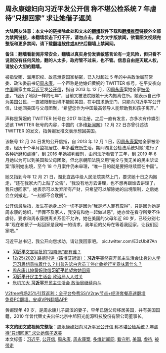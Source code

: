  <h2>周永康媳妇向习近平发公开信 称不堪公检系统 7 年虐待“只想回家” 求让她偕子返美</h2> <p class="notice"><b>大陆网友注意：本文中的链接除此处和文末的<a href="https://github.com/bannedbook/fanqiang" >翻墙</a>软件下载和<a href="https://github.com/killgcd/justmysocks/blob/master/README.md">翻墙推荐</a>链接外全部为禁网链接，未翻墙状态下打不开，请勿点击。此为文字版禁闻，欲看图文视频完整版和更多禁闻，请下载<a href="https://github.com/bannedbook/fanqiang">翻墙软件或APP</a>后翻墙上禁闻网。</p><p>备注：翻墙看新闻非常安全，翻墙以真实身份发表敏感言论有一定风险，但只看不说则没有任何风险，翻的人太多，政府管不过来，也不管。信息自由是天赋人权，请放心大胆的翻墙。</b></p>  <div class="entry">  <p>被指受贿、滥用职权、故意泄露国家秘密，已入狱超过 5 年的中共政治局前常委、政法委前书记<span class='wp_keywordlink'><a href="https://www.bannedbook.org/forum2/topic2891.html" title="《周永康其人》《周永康传》" target="_blank">周永康</a></span>，一个声称是他媳妇黄婉的 TWITTER 帐号，在平安夜向<span class='wp_keywordlink_affiliate'><a href="https://www.bannedbook.org/" title="中国" target="_blank">中国</a></span>国家主席<a href="https://www.bannedbook.org/bnews/tag/%e4%b9%a0%e8%bf%91%e5%b9%b3/" class="st_tag internal_tag" rel="tag" title="标签 习近平 下的日志">习近平</a>发<a href="https://www.bannedbook.org/bnews/tag/%E5%85%AC%E5%BC%80%E4%BF%A1/" class="st_tag internal_tag" rel="tag" title="标签 公开信 下的日志">公开信</a>，指自 2013 年 12 月，因<a href="https://www.bannedbook.org/bnews/tag/%e5%91%a8%e6%b0%b8%e5%ba%b7/" class="st_tag internal_tag" rel="tag" title="标签 周永康 下的日志">周永康</a>案她全家<a href="https://www.bannedbook.org/bnews/tag/%E8%A2%AB%E5%B8%A6%E8%B5%B0/" class="st_tag internal_tag" rel="tag" title="标签 被带走 下的日志">被带走</a>，“经历了地狱一样的七年”，目前又被法院限她十天内搬离住所。她表示自己作为<a href="https://www.bannedbook.org/bnews/tag/%e7%be%8e%e5%9b%bd/" class="st_tag internal_tag" rel="tag" title="标签 美国 下的日志">美国</a>公民，一直被限制出境不能回美国，在中国求助无门，只能向习近平写公开信，让她回美国与父母团聚，“希望您作为中国最高领导人能帮助我和孩子离开。”</p> <p>声称是黄婉的 TWITTER 帐号在 2017 年注册，之后一直有发言，亦多次有传媒引述该 TWITTER 帐号的内容，中国的《多维<span class='wp_keywordlink_affiliate'><a href="https://www.bannedbook.org/" title="新闻网">新闻网</a></span>》12 月 22 日亦曾引述该 TWITTER 的发文，指黄婉发推文表示想回美国。</p>  <p>该帐号 12 月 24 日发的公开信指，自 2013 年 12 月 1 日，因<a href="https://www.bannedbook.org/bnews/tag/%e5%91%a8%e6%b0%b8%e5%ba%b7%e6%a1%88/" class="st_tag internal_tag" rel="tag" title="标签 周永康案 下的日志">周永康案</a>她全家被带走，经历十个半月监视居住、年多<a href="https://www.bannedbook.org/bnews/tag/%e7%9c%8b%e5%ae%88%e6%89%80/" class="st_tag internal_tag" rel="tag" title="标签 看守所 下的日志">看守所</a>生活，期间湖北公检法系统对她“进行了各种折磨和<a href="https://www.bannedbook.org/bnews/tag/%E8%99%90%E5%BE%85/" class="st_tag internal_tag" rel="tag" title="标签 虐待 下的日志">虐待</a>”，到 2016 年她被判缓刑，由司法所看管了三年，到 2019 年 6 月她以为可以到美国和父母团聚，但北京朝阳法院又用“完全与我无关的民主诉讼案”限制她出境，至今 18 个月案件仍未审理，“唯一目的就是要把继续留在中国”。</p> <p>她又指到今年 12 月 21 日，湖北宜昌中级人民法院突然上门，要求她十日之内搬走，“还在我家大门上贴了公告”，“我没有地方去讲理，也不想再跟谁去讲理了，我只想回家”，她表示可以发弃所有产财，只希望可以解除她的出境限制，之后她会立刻搬走，“一刻都不会耽搁”。</p>  <p>公开信最后指，发生在她身上的一切不是因为“我是坏人罪有应得”，只是因为她是周永康的媳妇，“但罪不及家人，我没有和他一起做过恶”，她亦曾在看守所受不住虐待，要求和周永康脱离关系但不允许，她在美国的父母年近 80 岁，已经分别七年“现在和孩子一起回家是我唯一的请求，我年迈的父母在等着我回家，让我们回家吧。”</p> <p>习近平总书记，我公开向您求助，请让我回家吧。 pic.twitter.com/E3zUbif7An</p>  <ul class='op-related-articles' title='相关阅读'> <li><a href='https://www.bannedbook.org/bnews/cnnews/20201226/1455445.html' target='_blank'><b>习近平</b>文宣猛批的“投降派”都有谁？</a></li> <li><a href='https://www.bannedbook.org/bnews/bannedvideo/20201226/1455265.html' target='_blank'>12/25/2020 路德时评（路博艾冠谈）：<b>习近平</b>突然召开民主生活会让身边人学习习思想意味着什么？川普告诉白宫员工停止收拾行李意味着什么？</a></li> <li><a href='https://www.bannedbook.org/bnews/headline/20201226/1455245.html' target='_blank'>周永康儿媳黄婉致信<b>习近平</b>希望放她回家</a></li> <li><a href='https://www.bannedbook.org/bnews/cbnews/20201226/1455209.html' target='_blank'><b>习近平</b>开民主生活会 政治局人人过关</a></li> <li><a href='https://www.bannedbook.org/bnews/comments/20201226/1455205.html' target='_blank'>危机加大 <b>习近平</b>开民主生活会 政治局继续内斗</a></li> </ul> <p class="texttj"> <a href="https://github.com/bannedbook/fanqiang/wiki/V2ray%E6%9C%BA%E5%9C%BA" target="_blank">V2free机场25%引荐返利：全平台免费SS/V2ray节点+经济套餐高速翻墙</a><br/> <a href="https://github.com/bannedbook/fanqiang/wiki/%E7%A6%81%E9%97%BB%E7%BD%91%E5%AE%89%E5%8D%93%E7%BF%BB%E5%A2%99%E6%96%B0%E9%97%BBAPP" target="_blank">免费PC翻墙、安卓VPN翻墙APP</a></p><p>黄婉现年 49 岁，是周永康儿子周滨的妻子，早年已随父母移居美国，并有美国国籍，2010 年曾代替丈夫出任北京中旭阳光能源科技股份有限公司董事长。</p><a name='sharetosocial'></a>       <div><b>本文的图文或视频完整版</b>：<a href='https://www.bannedbook.org/bnews/comments/20201226/1455466.html'>周永康媳妇向习近平发公开信 称不堪公检系统 7 年虐待“只想回家” 求让她偕子返美</a></div>  </div><!--END ENTRY--> <div class="postfooter"> <div>本文标签：<a href="https://www.bannedbook.org/bnews/tag/%e4%b9%a0%e8%bf%91%e5%b9%b3/" rel="tag">习近平</a>, <a href="https://www.bannedbook.org/bnews/tag/%E5%85%AC%E5%BC%80%E4%BF%A1/" rel="tag">公开信</a>, <a href="https://www.bannedbook.org/bnews/tag/%e5%91%a8%e6%b0%b8%e5%ba%b7/" rel="tag">周永康</a>, <a href="https://www.bannedbook.org/bnews/tag/%e5%91%a8%e6%b0%b8%e5%ba%b7%e6%a1%88/" rel="tag">周永康案</a>, <a href="https://www.bannedbook.org/bnews/tag/%e5%a4%9a%e7%bb%b4%e6%96%b0%e9%97%bb%e7%bd%91/" rel="tag">多维新闻网</a>, <a href="https://www.bannedbook.org/bnews/tag/%e7%9c%8b%e5%ae%88%e6%89%80/" rel="tag">看守所</a>, <a href="https://www.bannedbook.org/bnews/tag/%e7%be%8e%e5%9b%bd/" rel="tag">美国</a>, <a href="https://www.bannedbook.org/bnews/tag/%E8%99%90%E5%BE%85/" rel="tag">虐待</a>, <a href="https://www.bannedbook.org/bnews/tag/%E8%A2%AB%E5%B8%A6%E8%B5%B0/" rel="tag">被带走</a></div>  </div><!--END POSTFOOTER--> 